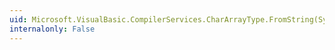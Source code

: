 ```yaml
---
uid: Microsoft.VisualBasic.CompilerServices.CharArrayType.FromString(System.String)
internalonly: False
---
```


